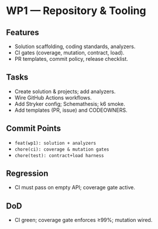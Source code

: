 # WP1 — Repository & Tooling

## Features
- Solution scaffolding, coding standards, analyzers.
- CI gates (coverage, mutation, contract, load).
- PR templates, commit policy, release checklist.

## Tasks
- Create solution & projects; add analyzers.
- Wire GitHub Actions workflows.
- Add Stryker config; Schemathesis; k6 smoke.
- Add templates (PR, issue) and CODEOWNERS.

## Commit Points
- `feat(wp1): solution + analyzers`
- `chore(ci): coverage & mutation gates`
- `chore(test): contract+load harness`

## Regression
- CI must pass on empty API; coverage gate active.

## DoD
- CI green; coverage gate enforces ≥99%; mutation wired.
